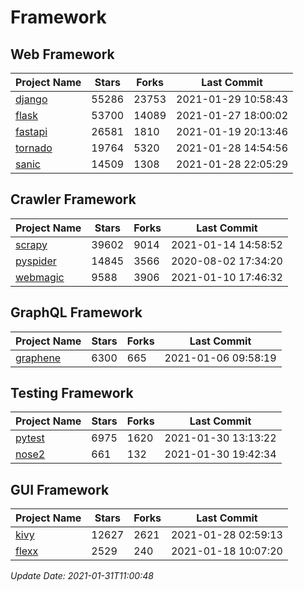 # Framework

## Web Framework
| Project Name | Stars | Forks | Last Commit |
| ------------ | ----- | ----- | ----------- |
| [django](https://github.com/django/django) | 55286 | 23753 | 2021-01-29 10:58:43 |
| [flask](https://github.com/pallets/flask) | 53700 | 14089 | 2021-01-27 18:00:02 |
| [fastapi](https://github.com/tiangolo/fastapi) | 26581 | 1810 | 2021-01-19 20:13:46 |
| [tornado](https://github.com/tornadoweb/tornado) | 19764 | 5320 | 2021-01-28 14:54:56 |
| [sanic](https://github.com/sanic-org/sanic) | 14509 | 1308 | 2021-01-28 22:05:29 |

## Crawler Framework
| Project Name | Stars | Forks | Last Commit |
| ------------ | ----- | ----- | ----------- |
| [scrapy](https://github.com/scrapy/scrapy) | 39602 | 9014 | 2021-01-14 14:58:52 |
| [pyspider](https://github.com/binux/pyspider) | 14845 | 3566 | 2020-08-02 17:34:20 |
| [webmagic](https://github.com/code4craft/webmagic) | 9588 | 3906 | 2021-01-10 17:46:32 |

## GraphQL Framework
| Project Name | Stars | Forks | Last Commit |
| ------------ | ----- | ----- | ----------- |
| [graphene](https://github.com/graphql-python/graphene) | 6300 | 665 | 2021-01-06 09:58:19 |

## Testing Framework
| Project Name | Stars | Forks | Last Commit |
| ------------ | ----- | ----- | ----------- |
| [pytest](https://github.com/pytest-dev/pytest) | 6975 | 1620 | 2021-01-30 13:13:22 |
| [nose2](https://github.com/nose-devs/nose2) | 661 | 132 | 2021-01-30 19:42:34 |

## GUI Framework
| Project Name | Stars | Forks | Last Commit |
| ------------ | ----- | ----- | ----------- |
| [kivy](https://github.com/kivy/kivy) | 12627 | 2621 | 2021-01-28 02:59:13 |
| [flexx](https://github.com/flexxui/flexx) | 2529 | 240 | 2021-01-18 10:07:20 |

*Update Date: 2021-01-31T11:00:48*